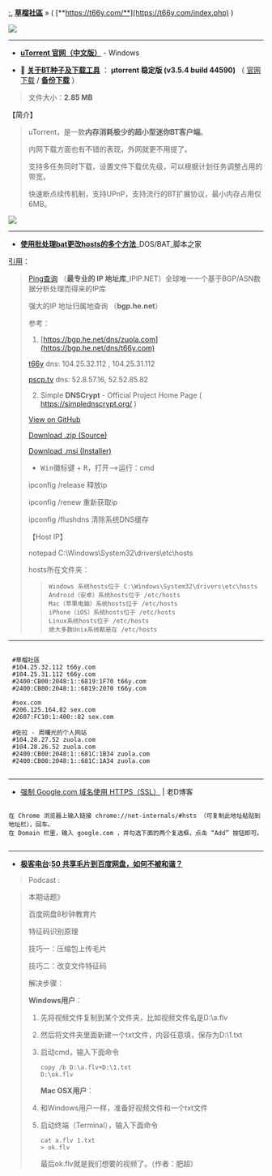 
[:.](https://taoste.github.io/Hello-World/eBook/t66y.com/index.html)  [**草榴社區**](https://www.microsofttranslator.com/bv.aspx?from=&to=zh-CHS&a=https://t66y.com/index.php) » ( [**https://t66y.com/**](https://t66y.com/index.php) )

<img src="https://camo.githubusercontent.com/af797cec507dc27db9d9c56c6d86511a3d2d354c/68747470733a2f2f743636792e636f6d2f696e6465782e6769663f7261773d74727565?raw=true"/>

-----------------------------

- [**uTorrent 官网（中文版）**](https://www.utorrent.com/intl/zh_cn/downloads/win) - Windows 

- 🎦 [**关于BT种子及下载工具**](https://github.com/taoste/Hello-World/blob/master/Tools/P2P%E5%B7%A5%E5%85%B7/BT.md) ： **µtorrent 稳定版 (v3.5.4 build 44590)**  （ [官网下载](https://www.utorrent.com/intl/zh_cn/downloads/complete/track/stable/os/win) / [**备份下载**](https://github.com/taoste/Hello-World/blob/master/Tools/uTorrent_v3.5.4.44590.exe?raw=true) ）

> 文件大小：**2.85 MB**

【简介】
>
> uTorrent，是一款**内存消耗极少的超小型迷你BT客户端**。
>
> 内网下载方面也有不错的表现，外网就更不用提了。
>
> 支持多任务同时下载，设置文件下载优先级，可以根据计划任务调整占用的带宽，
>
> 快速断点续传机制，支持UPnP，支持流行的BT扩展协议，最小内存占用仅6MB。
>
<img src="https://camo.githubusercontent.com/43de7f6c86466fc4c80333389624272617b5b90a/687474703a2f2f646f776e7a612e696d672e7a7a3331342e636f6d2f736f66742f787a676a2d35342f323031362d30312d31312f65626464636430643630343639303433363832303635376661346237373833392e6a70673f7261773d74727565?raw=true"/>

-----------------------------

- [**使用批处理bat更改hosts的多个方法**](https://www.jb51.net/article/51902.htm)_DOS/BAT_脚本之家

[引用](https://github.com/taoste/Hello-World/issues/2#issuecomment-374911469)：

> [Ping查询](https://www.ipip.net/ping.php) （**最专业的 IP 地址库**_IPIP.NET）全球唯一一个基于BGP/ASN数据分析处理而得来的IP库
> 
> 强大的IP 地址归属地查询 （**bgp.he.net**）
> 
> 参考：
> 
> 1. [https://bgp.he.net/dns/zuola.com](https://bgp.he.net/dns/t66y.com)
> 
> [t66y](https://bgp.he.net/dns/sex.com) dns: 104.25.32.112 , 104.25.31.112
> 
> [pscp.tv](https://bgp.he.net/dns/pscp.tv) dns:  52.8.57.16, 52.52.85.82 
> 
> 2. Simple **DNSCrypt** - Official Project Home Page ( https://simplednscrypt.org/  )
> 
> [View on GitHub](https://github.com/bitbeans/SimpleDnsCrypt)
> 
> [Download .zip (Source)](https://github.com/bitbeans/SimpleDnsCrypt/zipball/master) 
> 
> [Download .msi (Installer)](https://github.com/bitbeans/SimpleDnsCrypt/releases/download/0.4.2/SimpleDNSCrypt.msi) 
> 
> - <kbd>Win徽标键</kbd> + <kbd>R</kbd>，打开-->运行：cmd
> 
> ipconfig /release 释放ip
> 
> ipconfig /renew 重新获取ip
> 
> ipconfig /flushdns 清除系统DNS缓存
> 
> 【Host IP】
> 
> notepad C:\Windows\System32\drivers\etc\hosts
> 
> hosts所在文件夹：
> 
> >     Windows 系统hosts位于 C:\Windows\System32\drivers\etc\hosts
> >     Android（安卓）系统hosts位于 /etc/hosts
> >     Mac（苹果电脑）系统hosts位于 /etc/hosts
> >     iPhone（iOS）系统hosts位于 /etc/hosts
> >     Linux系统hosts位于 /etc/hosts
> >     绝大多数Unix系统都是在 /etc/hosts

-----

<pre><code>
 #草榴社區
 #104.25.32.112 t66y.com
 #104.25.31.112 t66y.com
 #2400:CB00:2048:1::6819:1F70 t66y.com
 #2400:CB00:2048:1::6819:2070 t66y.com
 
 #sex.com
 #206.125.164.82 sex.com
 #2607:FC10:1:400::82 sex.com
 
 #佐拉 - 周曙光的个人网站
 #104.28.27.52 zuola.com
 #104.28.26.52 zuola.com
 #2400:CB00:2048:1::681C:1B34 zuola.com
 #2400:CB00:2048:1::681C:1A34 zuola.com
 </code></pre>

-----

- [强制 Google.com 域名使用 HTTPS（SSL）](https://laod.cn/hosts/suggestions-for-google-hosts-https-ssl.html) | 老D博客
<pre><code>
在 Chrome 浏览器上输入链接 chrome://net-internals/#hsts （可复制此地址粘贴到地址栏），回车。
在 Domain 栏里，输入 google.com ，并勾选下面的两个复选框，点击 “Add” 按钮即可。
 </code></pre>
 
 -----
 
 - **[极客电台](https://geek.wasai.org/):[50 共享毛片到百度网盘，如何不被和谐？](https://geek.wasai.org/baidu-cloud-storage/)**

> Podcast : <a href="http://fdfs.xmcdn.com/group6/M06/27/D1/wKgDg1TbOYTSMf_kAFQFoV_6TgU164.mp3" title="Download" rel="nofollow" download="wKgDg1TbOYTSMf_kAFQFoV_6TgU164.mp3"><audio src="http://fdfs.xmcdn.com/group6/M06/27/D1/wKgDg1TbOYTSMf_kAFQFoV_6TgU164.mp3">Download</audio></a>

> 本期话题》
> 
> 百度网盘8秒钟教育片
> 
> 特征码识别原理
> 
> 技巧一：压缩包上传毛片
> 
> 技巧二：改变文件特征码
> 
> 解决步骤：
> 
> **Windows用户**：
> 
> 1. 先将视频文件复制到某个文件夹，比如视频文件名是D:\a.flv 
> 
> 2. 然后将文件夹里面新建一个txt文件，内容任意填，保存为D:\1.txt 
> 
> 3. 启动cmd，输入下面命令
  <code><pre>copy /b D:\a.flv+D:\1.txt D:\ok.flv  </code></pre>
> **Mac OSX用户**：
> 
> 1. 和Windows用户一样，准备好视频文件和一个txt文件 
> 
> 2. 启动终端（Terminal），输入下面命令
  <code><pre>cat a.flv 1.txt > ok.flv </code></pre>
> 最后ok.flv就是我们想要的视频了。（作者：肥超）

